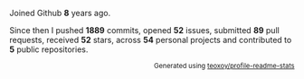 Joined Github **8** years ago.

Since then I pushed **1889** commits, opened **52** issues, submitted **89** pull requests, received **52** stars, across **54** personal projects and contributed to **5** public repositories.

<p align="right"><sub>Generated using <a href="https://github.com/marketplace/actions/profile-readme-stats">teoxoy/profile-readme-stats</a></sub></p>
